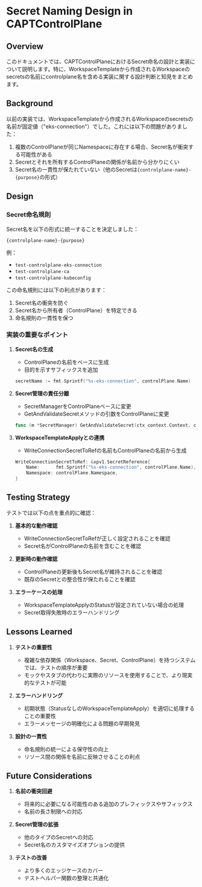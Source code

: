 # Secret Naming Design in CAPTControlPlane

## Overview

このドキュメントでは、CAPTControlPlaneにおけるSecret命名の設計と実装について説明します。特に、WorkspaceTemplateから作成されるWorkspaceのsecretsの名前にcontrolplane名を含める実装に関する設計判断と知見をまとめます。

## Background

以前の実装では、WorkspaceTemplateから作成されるWorkspaceのsecretsの名前が固定値（"eks-connection"）でした。これには以下の問題がありました：

1. 複数のControlPlaneが同じNamespaceに存在する場合、Secret名が衝突する可能性がある
2. Secretとそれを所有するControlPlaneの関係が名前から分かりにくい
3. Secret名の一貫性が保たれていない（他のSecretは`{controlplane-name}-{purpose}`の形式）

## Design

### Secret命名規則

Secret名を以下の形式に統一することを決定しました：

```
{controlplane-name}-{purpose}
```

例：
- `test-controlplane-eks-connection`
- `test-controlplane-ca`
- `test-controlplane-kubeconfig`

この命名規則には以下の利点があります：

1. Secret名の衝突を防ぐ
2. Secret名から所有者（ControlPlane）を特定できる
3. 命名規則の一貫性を保つ

### 実装の重要なポイント

1. **Secret名の生成**
   - ControlPlaneの名前をベースに生成
   - 目的を示すサフィックスを追加
   ```go
   secretName := fmt.Sprintf("%s-eks-connection", controlPlane.Name)
   ```

2. **Secret管理の責任分離**
   - SecretManagerをControlPlaneベースに変更
   - GetAndValidateSecretメソッドの引数をControlPlaneに変更
   ```go
   func (m *SecretManager) GetAndValidateSecret(ctx context.Context, controlPlane *controlplanev1beta1.CAPTControlPlane) (*corev1.Secret, error)
   ```

3. **WorkspaceTemplateApplyとの連携**
   - WriteConnectionSecretToRefの名前もControlPlaneの名前から生成
   ```go
   WriteConnectionSecretToRef: &xpv1.SecretReference{
       Name:      fmt.Sprintf("%s-eks-connection", controlPlane.Name),
       Namespace: controlPlane.Namespace,
   }
   ```

## Testing Strategy

テストでは以下の点を重点的に確認：

1. **基本的な動作確認**
   - WriteConnectionSecretToRefが正しく設定されることを確認
   - Secret名がControlPlaneの名前を含むことを確認

2. **更新時の動作確認**
   - ControlPlaneの更新後もSecret名が維持されることを確認
   - 既存のSecretとの整合性が保たれることを確認

3. **エラーケースの処理**
   - WorkspaceTemplateApplyのStatusが設定されていない場合の処理
   - Secret取得失敗時のエラーハンドリング

## Lessons Learned

1. **テストの重要性**
   - 複雑な依存関係（Workspace、Secret、ControlPlane）を持つシステムでは、テストの順序が重要
   - モックやスタブの代わりに実際のリソースを使用することで、より現実的なテストが可能

2. **エラーハンドリング**
   - 初期状態（StatusなしのWorkspaceTemplateApply）を適切に処理することの重要性
   - エラーメッセージの明確化による問題の早期発見

3. **設計の一貫性**
   - 命名規則の統一による保守性の向上
   - リソース間の関係を名前に反映させることの利点

## Future Considerations

1. **名前の衝突回避**
   - 将来的に必要になる可能性のある追加のプレフィックスやサフィックス
   - 名前の長さ制限への対応

2. **Secret管理の拡張**
   - 他のタイプのSecretへの対応
   - Secret名のカスタマイズオプションの提供

3. **テストの改善**
   - より多くのエッジケースのカバー
   - テストヘルパー関数の整理と共通化
